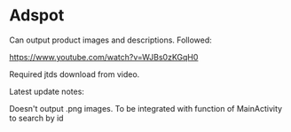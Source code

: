 # Adspot


Can output product images and descriptions. Followed:

https://www.youtube.com/watch?v=WJBs0zKGqH0

Required jtds download from video.




Latest update notes:

Doesn't output .png images. To be integrated with function of MainActivity to search by id 
